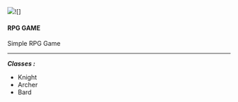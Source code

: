 ![](https://img.shields.io/badge/Owner-miloszlip%231337-red)![]
#### RPG GAME

Simple RPG Game

---

***Classes :***
- Knight
- Archer
- Bard